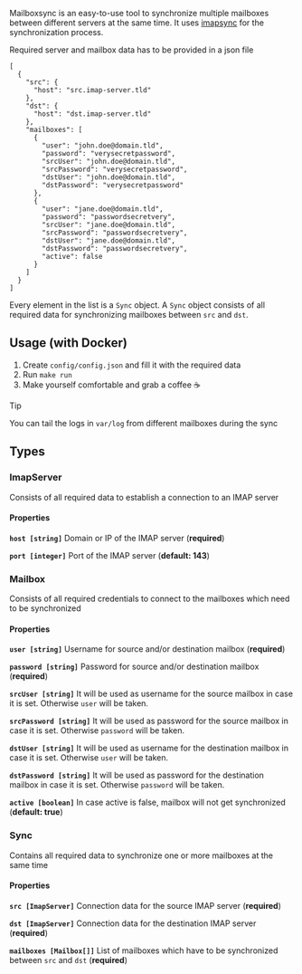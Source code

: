 Mailboxsync is an easy-to-use tool to synchronize multiple mailboxes between different servers at the same time. It uses [imapsync](https://github.com/imapsync/imapsync) for the synchronization process.

Required server and mailbox data has to be provided in a json file
```
[
  {
    "src": {
      "host": "src.imap-server.tld"
    },
    "dst": {
      "host": "dst.imap-server.tld"
    },
    "mailboxes": [
      {
        "user": "john.doe@domain.tld",
        "password": "verysecretpassword",
        "srcUser": "john.doe@domain.tld",
        "srcPassword": "verysecretpassword",
        "dstUser": "john.doe@domain.tld",
        "dstPassword": "verysecretpassword"
      },
      {
        "user": "jane.doe@domain.tld",
        "password": "passwordsecretvery",
        "srcUser": "jane.doe@domain.tld",
        "srcPassword": "passwordsecretvery",
        "dstUser": "jane.doe@domain.tld",
        "dstPassword": "passwordsecretvery",
        "active": false
      }
    ]
  }
]
```
Every element in the list is a `Sync` object. A `Sync` object consists of all required data for synchronizing mailboxes between `src` and `dst`.

## Usage (with Docker)
1. Create `config/config.json` and fill it with the required data
2. Run `make run`
3. Make yourself comfortable and grab a coffee :coffee:

> [!TIP]
> You can tail the logs in `var/log` from different mailboxes during the sync

## Types

### ImapServer
Consists of all required data to establish a connection to an IMAP server

#### Properties
**`host [string]`**
Domain or IP of the IMAP server (**required**)

**`port [integer]`**
Port of the IMAP server (**default: 143**)

### Mailbox
Consists of all required credentials to connect to the mailboxes which need to be synchronized

#### Properties
**`user [string]`**
Username for source and/or destination mailbox (**required**)

**`password [string]`**
Password for source and/or destination mailbox (**required**)

**`srcUser [string]`**
It will be used as username for the source mailbox in case it is set. Otherwise `user` will be taken.

**`srcPassword [string]`**
It will be used as password for the source mailbox in case it is set. Otherwise `password` will be taken.

**`dstUser [string]`**
It will be used as username for the destination mailbox in case it is set. Otherwise `user` will be taken.

**`dstPassword [string]`**
It will be used as password for the destination mailbox in case it is set. Otherwise `password` will be taken.

**`active [boolean]`**
In case active is false, mailbox will not get synchronized (**default: true**)

### Sync
Contains all required data to synchronize one or more mailboxes at the same time

#### Properties
**`src [ImapServer]`**
Connection data for the source IMAP server (**required**)

**`dst [ImapServer]`**
Connection data for the destination IMAP server (**required**)

**`mailboxes [Mailbox[]]`**
List of mailboxes which have to be synchronized between `src` and `dst` (**required**)
